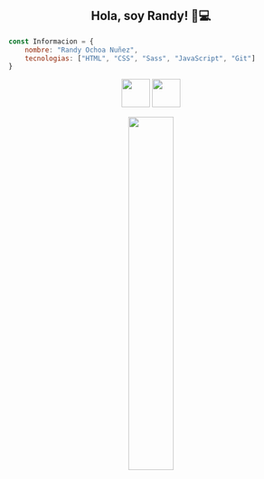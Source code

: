 <h2 align="center">Hola, soy Randy! 👋💻</h2>

```javascript
const Informacion = {
	nombre: "Randy Ochoa Nuñez",
	tecnologias: ["HTML", "CSS", "Sass", "JavaScript", "Git"]
}
```
<p align="center">
<a href="https://www.linkedin.com/in/randy-ochoa/" target="_blank"><img src="https://res.cloudinary.com/dwog1xmvw/image/upload/v1666835211/RedesSociales/twitter_y3irvx.png" width="50px"></a> <a href="https://twitter.com/SoyRandy708" target="_blank"><img src="https://res.cloudinary.com/dwog1xmvw/image/upload/v1666835211/RedesSociales/linkedin_nqybrm.png" width="50px"></a>
</p>

<p align="center">
<img width="40%" src="https://github-readme-stats.vercel.app/api/top-langs/?username=soyrandy708&layout=compact&theme=radical">
</p>
